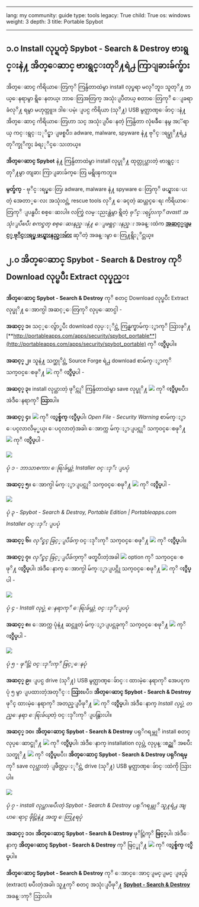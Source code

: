 

---

lang: my
community: guide
type: tools
legacy: True
child: True
os: windows
weight: 3
depth: 3
title: Portable Spybot

---

## ၁.၀ Install လုပ္ရတဲ့ Spybot - Search & Destroy ဗားရွင္းနဲ႔ အိတ္ေဆာင္ ဗားရွင္းတုိ႔ရဲ႕ ကြာျခားခ်က္မ်ား ##

အိတ္ေဆာင္ ကိရိယာေတြကုိ ကြန္ပ်ဴတာထဲမွာ install လုပ္စရာ မလုိဘူး၊ သူတုိ႔ ဘယ္ေနရာမွာ ရွိေနတယ္၊ ဘာေတြအတြက္ အသုံးျပဳတယ္ စတာေတြကုိ ေျခရာခံလုိ႔ ရမွာ မဟုတ္ဘူး။ ဒါေပမဲ့၊ ျပင္ပ ကိရိယာ (သုိ႔) USB မွတ္ဉာဏ္ေခ်ာင္းနဲ႔ အိတ္ေဆာင္ ကိရိယာေတြဟာ သင္ အသုံးျပဳေနတဲ့ ကြန္ပ်ဴတာ လုံၿခဳံေနမွ အႏၱရာယ္ ကင္းရွင္းႏုိင္မွာ ျဖစ္ၿပီး၊ adware, malware, spyware နဲ႔ ဗုိင္းရပ္စ္တုိ႔ရဲ႕ တုိက္ခုိက္မႈ ခံရႏုိင္ေသးတယ္။

**အိတ္ေဆာင္ Spybot** နဲ႔ ကြန္ပ်ဴတာထဲမွာ install လုပ္ဖုိ႔ ထုတ္လုပ္ထားတဲ့ ဗားရွင္းတုိ႔မွာ တျခား ကြာျခားခ်က္ေတြ မရွိၾကဘူး။

**မွတ္ခ်က္** - ဗုိင္းရပ္စ္ေတြ၊ adware, malware နဲ႔ spyware ေတြကုိ ဖယ္ရွားေပးတဲ့ အေတာ္ေလး အသုံး၀င္တဲ့ rescue tools လုိ႔ ေခၚတဲ့ ဆယ္တင္ေရး ကိရိယာေတြကုိ ျပန္ၿပီး စစ္ေဆးပါ။ လက္စြဲ လမ္းညႊန္ထဲမွာ ရွိတဲ့ *ဗုိင္းရပ္စ္မ်ားကုိ avast! အသုံးျပဳၿပီး စကင္ဖတ္ စစ္ေဆးနည္းနဲ႔ ေျဖရွင္းနည္း* အခန္းထဲက [**အဆင့္ျမင့္ ဗုိင္းရပ္စ္ ဖယ္ရွားနည္းမ်ား**](/my/dealingwithviruses#4.9) ဆုိတဲ့ အခန္းမွာ ေတြ႔ရွိႏုိင္တယ္။

## ၂.၀ အိတ္ေဆာင္ Spybot - Search & Destroy ကုိ Download လုပ္ၿပီး Extract လုပ္နည္း ##

**အိတ္ေဆာင္ Spybot - Search & Destroy** ကုိ စတင္ Download လုပ္ၿပီး Extract လုပ္ဖုိ႔ ေအာက္ပါ အဆင့္ေတြကုိ လုပ္ေဆာင္ပါ -

**အဆင့္ ၁**။ သင့္ေလွ်ာ္ၿပီး download လုပ္ႏုိင္တဲ့ ကြန္ရက္စာမ်က္ႏွာကုိ သြားဖုိ႔  [**http://portableapps.com/apps/security/spybot_portable**](http://portableapps.com/apps/security/spybot_portable) ကုိ **ႏွိပ္**ပါ။

**အဆင့္ ၂**။ သူနဲ႔ သက္ဆုိင္တဲ့ Source Forge ရဲ႕ download စာမ်က္ႏွာကုိ သက္၀င္ေစဖုိ႔ ![](/sbox/screen/spybotportable-en/01.png) ကုိ **ႏွိပ္**ပါ -

**အဆင့္ ၃**။ install လုပ္ထားတဲ့ ဖုိင္ကုိ ကြန္ပ်ဴတာထဲမွာ save လုပ္ဖုိ႔ ![](/sbox/screen/spybotportable-en/03.png) ကုိ **ႏွိပ္**ၿပီး၊ အဲဒီေနရာကုိ **သြား**ပါ။

**အဆင့္ ၄**။ ![](/sbox/screen/spybotportable-en/04.png) ကုိ **ႏွစ္ခ်က္ ႏွိပ္**ပါ၊ *Open File - Security Warning* စာမ်က္ႏွာ ေပၚလာလိမ့္မယ္၊ ေပၚလာတဲ့အခါ၊ ေအာက္က မ်က္ႏွာျပင္ကုိ သက္၀င္ေစဖုိ႔  ![](/sbox/screen/spybotportable-en/05.png) ကုိ **ႏွိပ္**ပါ -

![](/sbox/screen/spybotportable-en/06.png)

*ပုံ ၁ - ဘာသာစကား ေရြးခ်ယ္တဲ့ Installer ၀င္းဒုိး ျပပုံ*

**အဆင့္ ၅**။ ေအာက္ပါ မ်က္ႏွာျပင္ကုိ သက္၀င္ေစဖုိ႔ ![](/sbox/screen/spybotportable-en/07.png) ကုိ **ႏွိပ္**ပါ -

![](/sbox/screen/spybotportable-en/08.png)

*ပုံ ၃ - Spybot - Search & Destroy, Portable Edition | Portableapps.com Installer ၀င္းဒုိး ျပပုံ*

**အဆင့္ ၆**။ *လုိင္စင္ ခြင့္ျပဳခ်က္* ၀င္းဒုိးကုိ သက္၀င္ေစဖုိ႔ ![](/sbox/screen/spybotportable-en/09.png) ကုိ **ႏွိပ္**ပါ။
 
**အဆင့္ ၇**။ *လုိင္စင္ ခြင့္ျပဳခ်က္*ကုိ ဖတ္ၿပီးတဲ့အခါ ![](/sbox/screen/spybotportable-en/10.png) option ကုိ သက္၀င္ေစဖုိ႔ **ႏွိပ္**ပါ၊ အဲဒီေနာက္ ေအာက္ပါ မ်က္ႏွာျပင္ကို သက္၀င္ေစဖုိ႔  ![](/sbox/screen/spybotportable-en/09.png) ကုိ **ႏွိပ္**ပါ -

![](/sbox/screen/spybotportable-en/11.png)

*ပုံ ၄ - Install လုပ္မဲ့ ေနရာကုိ ေရြးခ်ယ္တဲ့ ၀င္းဒုိးျပပုံ*

**အဆင့္ ၈**။ ေအာက္က ပုံနဲ႔ ဆင္တူတဲ့ မ်က္ႏွာျပင္တခုကုိ သက္၀င္ေစဖုိ႔ ![](/sbox/screen/spybotportable-en/12.png) ကုိ **ႏွိပ္**ပါ -

![](/sbox/screen/spybotportable-en/13.png)

*ပုံ ၅ - ဖုိင္တြဲ ၀င္းဒုိးကုိ ဖြင့္ေနပုံ*

**အဆင့္ ၉**။ ျပင္ပ drive (သုိ႔) USB မွတ္ဉာဏ္ေခ်ာင္း ထားမဲ့ေနရာကုိ အေပၚက ပုံ ၅ မွာ ျပထားတဲ့အတုိင္း **သြား**ၿပီး၊ **အိတ္ေဆာင္ Spybot - Search & Destroy** ဖုိင္ ထားမဲ့ေနရာကုိ အတည္ျပဳဖုိ႔ ![](/sbox/screen/spybotportable-en/14.png) ကုိ **ႏွိပ္**ပါ၊ အဲဒီေနာက္ *Install လုပ္မဲ့ တည္ေနရာ ေရြးခ်ယ္*တဲ့ ၀င္းဒုိးကုိ ျပန္သြားပါ။

**အဆင့္ ၁၀**။ **အိတ္ေဆာင္ Spybot - Search & Destroy** ပရုိဂရမ္ကုိ install စတင္ လုပ္ေဆာင္ဖုိ႔ ![](/sbox/screen/spybotportable-en/15.png) ကုိ **ႏွိပ္**ပါ၊ အဲဒီေနာက္ installation လုပ္တဲ့ လုပ္ငန္းစဥ္ကုိ အၿပီးသတ္ဖုိ႔ ![](/sbox/screen/spybotportable-en/17.png) ကုိ **ႏွိပ္**ၿပီး၊ **အိတ္ေဆာင္ Spybot - Search & Destroy ပရုိဂရမ္**ကုိ save လုပ္ထားတဲ့ ျဖဳတ္တပ္ႏုိင္တဲ့ drive (သုိ႔) USB မွတ္ဉာဏ္ေခ်ာင္းထဲကို သြားပါ။

![](/sbox/screen/spybotportable-en/18.png)

*ပုံ ၇ - install လုပ္ထားၿပီးတဲ့ Spybot - Search & Destroy ပရုိဂရမ္ကုိ သူ႔ရဲ႕ အျပာေရာင္ ဖိုင္တြဲနဲ႔ အတူ ေတြ႔ရပုံ*

**အဆင့္ ၁၁**။ **အိတ္ေဆာင္ Spybot - Search & Destroy** ဖုိင္တြဲကုိ **ဖြင့္**ပါ၊ အဲဒီေနာက္ **အိတ္ေဆာင္ Spybot - Search & Destroy** ကုိ ဖြင့္ဖုိ႔ ![](/sbox/screen/spybotportable-en/19.png) ကုိ **ႏွစ္ခ်က္ ႏွိပ္**ပါ။

**အိတ္ေဆာင္ Spybot - Search & Destroy** ကုိ ေအာင္ေအာင္ျမင္ျမင္ ျဖည္ခ် (extract) ၿပီးတဲ့အခါ၊ သူ႔ကုိ စတင္ အသုံးျပဳဖုိ႔ [**Spybot - Search & Destroy**](/my/spybot_main) အခန္းကုိ သြားပါ။


